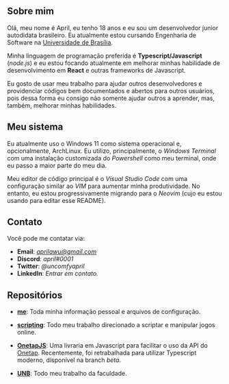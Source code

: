 ## Sobre mim

Olá, meu nome é April, eu tenho 18 anos e eu sou um desenvolvedor junior autodidata brasileiro. Eu atualmente estou cursando Engenharia de Software na [Universidade de Brasília](https://www.unb.br).

Minha linguagem de programação preferida é **Typescript/Javascript** (_node.js_) e eu estou focando atualmente em melhorar minhas habilidade de desenvolvimento em **React** e outras frameworks de Javascript.

Eu gosto de usar meu trabalho para ajudar outros desenvolvedores e providenciar códigos bem documentados e abertos para outros usuários, pois dessa forma eu consigo não somente ajudar outros a aprender, mas, também, melhorar minhas habilidades.

## Meu sistema

Eu atualmente uso o Windows 11 como sistema operacional e, opcionalmente, ArchLinux. Eu utilizo, principalmente, o _Windows Terminal_ com uma instalação customizada do _Powershell_ como meu terminal, onde eu passo a maior parte do meu dia.

Meu editor de código principal é o _Visual Studio Code_ com uma configuração similar ao _VIM_ para aumentar minha produtividade. No entanto, eu estou progressivamente migrando para o _Neovim_ (cujo eu estou usando para editar esse README).

## Contato

Você pode me contatar via:

- **Email**: *aprilawu@gmail.com*
- **Discord**: _april#0001_
- **Twitter**: _@uncomfyapril_
- **LinkedIn**: _Entrar em contato._

## Repositórios

- **[me](https://github.com/aprxl/aprxl)**: Toda minha informação pessoal e arquivos de configuração.

- **[scripting](https://github.com/aprxl/scripting)**: Todo meu trabalho direcionado a scriptar e manipular jogos online.

- **[OnetapJS](https://github.com/aprxl/OnetapJS)**: Uma livraria em Javascript para facilitar o uso da API do [Onetap](https://www.onetap.com). Recentemente, foi retrabalhada para utilizar Typescript moderno, disponível na branch _beta_.

- **[UNB](https://github.com/aprxl/UNB)**: Todo meu trabalho da faculdade.
